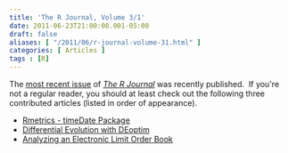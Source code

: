 ```yaml
---
title: 'The R Journal, Volume 3/1'
date: 2011-06-23T21:00:00.001-05:00
draft: false
aliases: [ "/2011/06/r-journal-volume-31.html" ]
categories: [ Articles ]
tags : [R]
---
```


The [most recent issue](http://journal.r-project.org/archive/2011-1/2011-1_index.html) of _[The R Journal](http://journal.r-project.org/)_ was recently published.  If you're not a regular reader, you should at least check out the following three contributed articles (listed in order of appearance).  

*   [Rmetrics - timeDate Package](http://journal.r-project.org/archive/2011-1/RJournal_2011-1_Chalabi%7Eet%7Eal.pdf)
*   [Differential Evolution with DEoptim](http://journal.r-project.org/archive/2011-1/RJournal_2011-1_Ardia%7Eet%7Eal.pdf)
*   [Analyzing an Electronic Limit Order Book](http://journal.r-project.org/archive/2011-1/RJournal_2011-1_Kane%7Eet%7Eal.pdf)